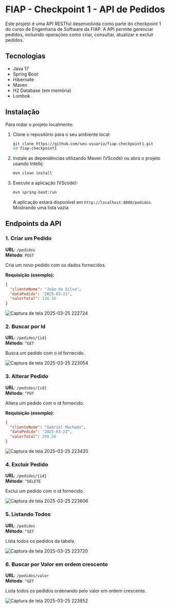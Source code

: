 # FIAP - Checkpoint 1 - API de Pedidos

Este projeto é uma API RESTful desenvolvida como parte do checkpoint 1 do curso de Engenharia de Software da FIAP. A API permite gerenciar pedidos, incluindo operações como criar, consultar, atualizar e excluir pedidos.

## Tecnologias

- Java 17
- Spring Boot
- Hibernate
- Maven
- H2 Database (em memória)
- Lombok

## Instalação

Para rodar o projeto localmente:

1. Clone o repositório para o seu ambiente local:

    ```bash
    git clone https://github.com/seu-usuario/fiap-checkpoint1.git
    cd fiap-checkpoint1
    ```

2. Instale as dependências utilizando Maven (VScode) ou abra o projeto usando Intellij:

    ```bash
    mvn clean install
    ```

3. Execute a aplicação (VScode):

    ```bash
    mvn spring-boot:run
    ```

    A aplicação estará disponível em `http://localhost:8080/pedidos`.
    Mostrando uma lista vazia

## Endpoints da API

### 1. Criar um Pedido

**URL**: `/pedidos`  
**Método**: `POST`

Cria um novo pedido com os dados fornecidos.

**Requisição (exemplo):**

```json
{
  "clienteNome": "João da Silva",
  "dataPedido": "2025-03-21",
  "valorTotal": 120.50
}
```
![Captura de tela 2025-03-25 222724](https://github.com/user-attachments/assets/f8697eb0-60ec-482e-9e47-991129a85bcb)

### 2. Buscar por Id
**URL**: `/pedidos/{id}`  
**Método**: `^GET`

Busca um pedido com o id fornecido.

![Captura de tela 2025-03-25 223054](https://github.com/user-attachments/assets/2e98c6b1-255f-48c8-9a08-85e9c582ed75)

### 3. Alterar Pedido
**URL**: `/pedidos/{id}`  
**Método**: `^PUT`

Altera um pedido com o id fornecido.

**Requisição (exemplo):**

```json
{
  "clienteNome": "Gabriel Machado",
  "dataPedido": "2025-03-23",
  "valorTotal": 200.50
}
```

![Captura de tela 2025-03-25 223420](https://github.com/user-attachments/assets/2a5d38dc-cc99-44b1-8787-acaf32ceee19)

### 4. Excluir Pedido
**URL**: `/pedidos/{id}`  
**Método**: `^DELETE`

Exclui um pedido com o id fornecido.

![Captura de tela 2025-03-25 223606](https://github.com/user-attachments/assets/4651ca0a-e8e2-4501-bc77-282065a2a26a)

### 5. Listando Todos
**URL**: `/pedidos`  
**Método**: `^GET`

Lista todos os pedidos da tabela.

![Captura de tela 2025-03-25 223720](https://github.com/user-attachments/assets/c437031f-2f53-4ee4-9be1-71345be32f7c)

### 6. Buscar por Valor em ordem crescente
**URL**: `/pedidos/valor`  
**Método**: `^GET`

Lista todos os pedidos ordenando pelo valor em ordem crescente.

![Captura de tela 2025-03-25 223852](https://github.com/user-attachments/assets/af1f078b-fa1e-44f4-a70a-39e3b1c3923a)
